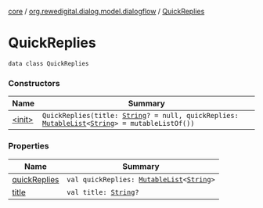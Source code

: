 [core](../../index.md) / [org.rewedigital.dialog.model.dialogflow](../index.md) / [QuickReplies](./index.md)

# QuickReplies

`data class QuickReplies`

### Constructors

| Name | Summary |
|---|---|
| [&lt;init&gt;](-init-.md) | `QuickReplies(title: `[`String`](https://kotlinlang.org/api/latest/jvm/stdlib/kotlin/-string/index.html)`? = null, quickReplies: `[`MutableList`](https://kotlinlang.org/api/latest/jvm/stdlib/kotlin.collections/-mutable-list/index.html)`<`[`String`](https://kotlinlang.org/api/latest/jvm/stdlib/kotlin/-string/index.html)`> = mutableListOf())` |

### Properties

| Name | Summary |
|---|---|
| [quickReplies](quick-replies.md) | `val quickReplies: `[`MutableList`](https://kotlinlang.org/api/latest/jvm/stdlib/kotlin.collections/-mutable-list/index.html)`<`[`String`](https://kotlinlang.org/api/latest/jvm/stdlib/kotlin/-string/index.html)`>` |
| [title](title.md) | `val title: `[`String`](https://kotlinlang.org/api/latest/jvm/stdlib/kotlin/-string/index.html)`?` |
